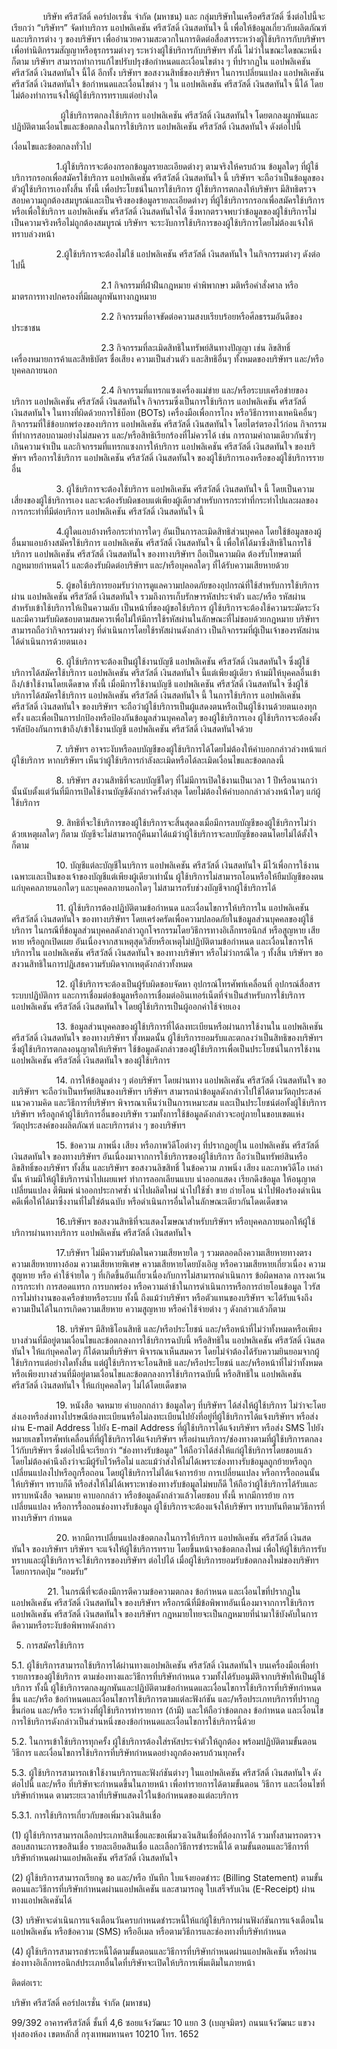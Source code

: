 ﻿

`       `บริษัท ศรีสวัสดิ์ คอร์ปอเรชั่น จำกัด (มหาชน) และ กลุ่มบริษัทในเครือศรีสวัสดิ์   ซึ่งต่อไปนี้จะเรียกว่า “บริษัทฯ” จัดทำบริการ แอปพลิเคชัน ศรีสวัสดิ์ เงินสดทันใจ นี้ เพื่อให้ข้อมูลเกี่ยวกับผลิตภัณฑ์และบริการต่าง ๆ ของบริษัทฯ เพื่ออำนวยความสะดวกในการติดต่อสื่อสารระหว่างผู้ใช้บริการกับบริษัทฯ เพื่อทำนิติกรรมสัญญาหรือธุรกรรมต่างๆ ระหว่างผู้ใช้บริการกับบริษัทฯ ทั้งนี้ ไม่ว่าในขณะใดขณะหนึ่งก็ตาม บริษัทฯ สามารถทำการแก้ไขปรับปรุงข้อกำหนดและเงื่อนไขต่าง ๆ ที่ปรากฏใน  แอปพลิเคชัน ศรีสวัสดิ์ เงินสดทันใจ นี้ได้ อีกทั้ง บริษัทฯ ขอสงวนสิทธิ์ของบริษัทฯ ในการเปลี่ยนแปลง  แอปพลิเคชัน ศรีสวัสดิ์ เงินสดทันใจ ข้อกำหนดและเงื่อนไขต่าง ๆ ใน  แอปพลิเคชัน ศรีสวัสดิ์ เงินสดทันใจ นี้ได้ โดยไม่ต้องทำการแจ้งให้ผู้ใช้บริการทราบแต่อย่างใด

`           `ผู้ใช้บริการตกลงใช้บริการ  แอปพลิเคชัน ศรีสวัสดิ์ เงินสดทันใจ โดยตกลงผูกพันและปฏิบัติตามเงื่อนไขและข้อตกลงในการใช้บริการ  แอปพลิเคชัน ศรีสวัสดิ์ เงินสดทันใจ ดังต่อไปนี้



เงื่อนไขและข้อตกลงทั่วไป

`          `1.ผู้ใช้บริการจะต้องกรอกข้อมูลรายละเอียดต่างๆ ตามจริงให้ครบถ้วน ข้อมูลใดๆ ที่ผู้ใช้บริการกรอกเพื่อสมัครใช้บริการ  แอปพลิเคชัน ศรีสวัสดิ์ เงินสดทันใจ นี้ บริษัทฯ จะถือว่าเป็นข้อมูลของตัวผู้ใช้บริการเองทั้งสิ้น ทั้งนี้ เพื่อประโยชน์ในการใช้บริการ ผู้ใช้บริการตกลงให้บริษัทฯ มีสิทธิตรวจสอบความถูกต้องสมบูรณ์และเป็นจริงของข้อมูลรายละเอียดต่างๆ ที่ผู้ใช้บริการกรอกเพื่อสมัครใช้บริการหรือเพื่อใช้บริการ  แอปพลิเคชัน ศรีสวัสดิ์ เงินสดทันใจได้ ซึ่งหากตรวจพบว่าข้อมูลของผู้ใช้บริการไม่เป็นความจริงหรือไม่ถูกต้องสมบูรณ์ บริษัทฯ จะระงับการใช้บริการของผู้ใช้บริการโดยไม่ต้องแจ้งให้ทราบล่วงหน้า

`          `2.ผู้ใช้บริการจะต้องไม่ใช้  แอปพลิเคชัน ศรีสวัสดิ์ เงินสดทันใจ ในกิจกรรมต่างๆ ดังต่อไปนี้

`                    `2.1 กิจกรรมที่ฝ่าฝืนกฎหมาย คำพิพากษา มติหรือคำสั่งศาล หรือมาตรการทางปกครองที่มีผลผูกพันทางกฎหมาย

`                    `2.2 กิจกรรมที่อาจขัดต่อความสงบเรียบร้อยหรือศีลธรรมอันดีของประชาชน

`                    `2.3 กิจกรรมที่ละเมิดสิทธิในทรัพย์สินทางปัญญา เช่น ลิขสิทธิ์ เครื่องหมายการค้าและสิทธิบัตร ชื่อเสียง ความเป็นส่วนตัว และสิทธิอื่นๆ ทั้งหมดของบริษัทฯ และ/หรือบุคคลภายนอก

`                    `2.4 กิจกรรมที่แทรกแซงเครื่องแม่ข่าย และ/หรือระบบเครือข่ายของบริการ  แอปพลิเคชัน ศรีสวัสดิ์ เงินสดทันใจ กิจกรรมซึ่งเป็นการใช้บริการ  แอปพลิเคชัน ศรีสวัสดิ์ เงินสดทันใจ ในทางที่ผิดด้วยการใช้บ็อท (BOTs) เครื่องมือเพื่อการโกง หรือวิธีการทางเทคนิคอื่นๆ กิจกรรมที่ใช้ข้อบกพร่องของบริการ  แอปพลิเคชัน ศรีสวัสดิ์ เงินสดทันใจ โดยไตร่ตรองไว้ก่อน กิจกรรมที่ทำการสอบถามอย่างไม่สมควร และ/หรือสิทธิเรียกร้องที่ไม่ควรได้ เช่น การถามคำถามเดียวกันซ้ำๆ เกินความจำเป็น และกิจกรรมที่แทรกแซงการให้บริการ  แอปพลิเคชัน ศรีสวัสดิ์ เงินสดทันใจ ของบริษัทฯ หรือการใช้บริการ  แอปพลิเคชัน ศรีสวัสดิ์ เงินสดทันใจ ของผู้ใช้บริการเองหรือของผู้ใช้บริการรายอื่น

`          `3. ผู้ใช้บริการจะต้องใช้บริการ  แอปพลิเคชัน ศรีสวัสดิ์ เงินสดทันใจ นี้ โดยเป็นความเสี่ยงของผู้ใช้บริการเอง และจะต้องรับผิดชอบแต่เพียงผู้เดียวสำหรับการกระทำที่กระทำไปและผลของการกระทำที่มีต่อบริการ  แอปพลิเคชัน ศรีสวัสดิ์ เงินสดทันใจ นี้

`          `4.ผู้ใดแอบอ้างหรือกระทำการใดๆ อันเป็นการละเมิดสิทธิส่วนบุคคล โดยใช้ข้อมูลของผู้อื่นมาแอบอ้างสมัครใช้บริการ  แอปพลิเคชัน ศรีสวัสดิ์ เงินสดทันใจ นี้ เพื่อให้ได้มาซึ่งสิทธิในการใช้บริการ  แอปพลิเคชัน ศรีสวัสดิ์ เงินสดทันใจ ของทางบริษัทฯ ถือเป็นความผิด ต้องรับโทษตามที่กฎหมายกำหนดไว้ และต้องรับผิดต่อบริษัทฯ และ/หรือบุคคลใดๆ ที่ได้รับความเสียหายด้วย

`          `5. ผู้ขอใช้บริการยอมรับว่าการดูแลความปลอดภัยของอุปกรณ์ที่ใช้สำหรับการใช้บริการผ่าน  แอปพลิเคชัน ศรีสวัสดิ์ เงินสดทันใจ รวมถึงการเก็บรักษารหัสประจำตัว และ/หรือ รหัสผ่านสำหรับเข้าใช้บริการให้เป็นความลับ เป็นหน้าที่ของผู้ขอใช้บริการ ผู้ใช้บริการจะต้องใช้ความระมัดระวังและมีความรับผิดชอบตามสมควรเพื่อไม่ให้มีการใช้รหัสผ่านในลักษณะที่ไม่ชอบด้วยกฎหมาย บริษัทฯ สามารถถือว่ากิจกรรมต่างๆ ที่ดำเนินการโดยใช้รหัสผ่านดังกล่าว เป็นกิจกรรมที่ผู้เป็นเจ้าของรหัสผ่านได้ดำเนินการด้วยตนเอง

`          `6. ผู้ใช้บริการจะต้องเป็นผู้ใช้งานบัญชี  แอปพลิเคชัน ศรีสวัสดิ์ เงินสดทันใจ ซึ่งผู้ใช้บริการได้สมัครใช้บริการ  แอปพลิเคชัน ศรีสวัสดิ์ เงินสดทันใจ นี้แต่เพียงผู้เดียว ห้ามมิให้บุคคลอื่นเข้าถึง/เข้าใช้งานโดยเด็ดขาด ทั้งนี้ เมื่อมีการใช้งานบัญชี  แอปพลิเคชัน ศรีสวัสดิ์ เงินสดทันใจ ซึ่งผู้ใช้บริการได้สมัครใช้บริการ  แอปพลิเคชัน ศรีสวัสดิ์ เงินสดทันใจ นี้ ในการใช้บริการ  แอปพลิเคชัน ศรีสวัสดิ์ เงินสดทันใจ ของบริษัทฯ จะถือว่าผู้ใช้บริการเป็นผู้แสดงตนหรือเป็นผู้ใช้งานด้วยตนเองทุกครั้ง และเพื่อเป็นการปกป้องหรือป้องกันข้อมูลส่วนบุคคลใดๆ ของผู้ใช้บริการเอง ผู้ใช้บริการจะต้องตั้งรหัสป้องกันการเข้าถึง/เข้าใช้งานบัญชี  แอปพลิเคชัน ศรีสวัสดิ์ เงินสดทันใจด้วย

`          `7. บริษัทฯ อาจระงับหรือลบบัญชีของผู้ใช้บริการได้โดยไม่ต้องให้คำบอกกล่าวล่วงหน้าแก่ผู้ใช้บริการ หากบริษัทฯ เห็นว่าผู้ใช้บริการกำลังละเมิดหรือได้ละเมิดเงื่อนไขและข้อตกลงนี้

`          `8. บริษัทฯ สงวนสิทธิที่จะลบบัญชีใดๆ ที่ไม่มีการเปิดใช้งานเป็นเวลา 1 ปีหรือนานกว่านั้นนับตั้งแต่วันที่มีการเปิดใช้งานบัญชีดังกล่าวครั้งล่าสุด โดยไม่ต้องให้คำบอกกล่าวล่วงหน้าใดๆ แก่ผู้ใช้บริการ

`          `9. สิทธิที่จะใช้บริการของผู้ใช้บริการจะสิ้นสุดลงเมื่อมีการลบบัญชีของผู้ใช้บริการไม่ว่าด้วยเหตุผลใดๆ ก็ตาม บัญชีจะไม่สามารถกู้คืนมาได้แม้ว่าผู้ใช้บริการจะลบบัญชีของตนโดยไม่ได้ตั้งใจก็ตาม

`          `10. บัญชีแต่ละบัญชีในบริการ  แอปพลิเคชัน ศรีสวัสดิ์ เงินสดทันใจ มีไว้เพื่อการใช้งานเฉพาะและเป็นของเจ้าของบัญชีแต่เพียงผู้เดียวเท่านั้น ผู้ใช้บริการไม่สามารถโอนหรือให้ยืมบัญชีของตนแก่บุคคลภายนอกใดๆ และบุคคลภายนอกใดๆ ไม่สามารถรับช่วงบัญชีจากผู้ใช้บริการได้

`          `11. ผู้ใช้บริการต้องปฏิบัติตามข้อกำหนด และเงื่อนไขการให้บริการใน  แอปพลิเคชัน ศรีสวัสดิ์ เงินสดทันใจ ของทางบริษัทฯ โดยเคร่งครัดเพื่อความปลอดภัยในข้อมูลส่วนบุคคลของผู้ใช้บริการ ในกรณีที่ข้อมูลส่วนบุคคลดังกล่าวถูกโจรกรรมโดยวิธีการทางอิเล็กทรอนิกส์ หรือสูญหาย เสียหาย หรือถูกเปิดเผย อันเนื่องจากสาเหตุสุดวิสัยหรือเหตุไม่ปฏิบัติตามข้อกำหนด และเงื่อนไขการให้บริการใน  แอปพลิเคชัน ศรีสวัสดิ์ เงินสดทันใจ ของทางบริษัทฯ หรือไม่ว่ากรณีใด ๆ ทั้งสิ้น บริษัทฯ ขอสงวนสิทธิในการปฏิเสธความรับผิดจากเหตุดังกล่าวทั้งหมด

`          `12. ผู้ใช้บริการจะต้องเป็นผู้รับผิดชอบจัดหา อุปกรณ์โทรศัพท์เคลื่อนที่ อุปกรณ์สื่อสาร ระบบปฏิบัติการ และการเชื่อมต่อข้อมูลหรือการเชื่อมต่ออินเทอร์เน็ตที่จำเป็นสำหรับการใช้บริการ  แอปพลิเคชัน ศรีสวัสดิ์ เงินสดทันใจ โดยผู้ใช้บริการเป็นผู้ออกค่าใช้จ่ายเอง

`          `13. ข้อมูลส่วนบุคคลของผู้ใช้บริการที่ได้ลงทะเบียนหรือผ่านการใช้งานใน  แอปพลิเคชัน ศรีสวัสดิ์ เงินสดทันใจ ของทางบริษัทฯ ทั้งหมดนั้น ผู้ใช้บริการยอมรับและตกลงว่าเป็นสิทธิของบริษัทฯ ซึ่งผู้ใช้บริการตกลงอนุญาตให้บริษัทฯ ใช้ข้อมูลดังกล่าวของผู้ใช้บริการเพื่อเป็นประโยชน์ในการใช้งาน  แอปพลิเคชัน ศรีสวัสดิ์ เงินสดทันใจ ของผู้ใช้บริการ

`          `14. การให้ข้อมูลต่าง ๆ ต่อบริษัทฯ โดยผ่านทาง  แอปพลิเคชัน ศรีสวัสดิ์ เงินสดทันใจ ของบริษัทฯ จะถือว่าเป็นทรัพย์สินของบริษัทฯ บริษัทฯ สามารถนำข้อมูลดังกล่าวไปใช้ได้ตามวัตถุประสงค์ แนวความคิด และวิธีการที่บริษัทฯ พิจารณาเห็นว่าเป็นการเหมาะสม และเป็นประโยชน์ต่อทั้งผู้ใช้บริการ บริษัทฯ หรือลูกค้าผู้ใช้บริการอื่นของบริษัท รวมทั้งการใช้ข้อมูลดังกล่าวจะอยู่ภายในขอบเขตแห่งวัตถุประสงค์ของผลิตภัณฑ์ และบริการต่าง ๆ ของบริษัทฯ

`          `15. ข้อความ ภาพนิ่ง เสียง หรือภาพวิดีโอต่างๆ ที่ปรากฏอยู่ใน  แอปพลิเคชัน ศรีสวัสดิ์ เงินสดทันใจ ของทางบริษัทฯ อันเนื่องมาจากการใช้บริการของผู้ใช้บริการ ถือว่าเป็นทรัพย์สินหรือลิขสิทธิ์ของบริษัทฯ ทั้งสิ้น และบริษัทฯ ขอสงวนลิขสิทธิ์ ในข้อความ ภาพนิ่ง เสียง และภาพวิดีโอ เหล่านั้น ห้ามมิให้ผู้ใช้บริการนำไปเผยแพร่ ทำการลอกเลียนแบบ นำออกแสดง เรียกดึงข้อมูล ให้อนุญาต เปลี่ยนแปลง ตีพิมพ์ นำออกประกาศซ้ำ นำไปผลิตใหม่ นำไปใช้ซ้ำ ขาย ถ่ายโอน นำไปฟ้องร้องดำเนินคดีเพื่อให้ได้มาซึ่งงานที่ไม่ใช่ต้นฉบับ หรือดำเนินการอื่นใดในลักษณะเดียวกันโดดเด็ดขาด

`          `16.บริษัทฯ ขอสงวนสิทธิที่จะแสดงโฆษณาสำหรับบริษัทฯ หรือบุคคลภายนอกให้ผู้ใช้บริการผ่านทางบริการ  แอปพลิเคชัน ศรีสวัสดิ์ เงินสดทันใจ

`          `17.บริษัทฯ ไม่มีความรับผิดในความเสียหายใด ๆ รวมตลอดถึงความเสียหายทางตรงความเสียหายทางอ้อม ความเสียหายพิเศษ ความเสียหายโดยบังเอิญ หรือความเสียหายเกี่ยวเนื่อง ความสูญหาย หรือ ค่าใช้จ่ายใด ๆ ที่เกิดขึ้นอันเกี่ยวเนื่องกับการไม่สามารถดำเนินการ ข้อผิดพลาด การงดเว้นการกระทำ การสอดแทรก การบกพร่อง หรือความล่าช้าในการดำเนินการหรือการถ่ายโอนข้อมูล ไวรัส การไม่ทำงานของเครือข่ายหรือระบบ ทั้งนี้ ถึงแม้ว่าบริษัทฯ หรือตัวแทนของบริษัทฯ จะได้รับแจ้งถึงความเป็นได้ในการเกิดความเสียหาย ความสูญหาย หรือค่าใช้จ่ายต่าง ๆ ดังกล่าวแล้วก็ตาม

`          `18. บริษัทฯ มีสิทธิโอนสิทธิ และ/หรือประโยชน์ และ/หรือหน้าที่ไม่ว่าทั้งหมดหรือเพียงบางส่วนที่มีอยู่ตามเงื่อนไขและข้อตกลงการใช้บริการฉบับนี้ หรือสิทธิใน  แอปพลิเคชัน ศรีสวัสดิ์ เงินสดทันใจ ให้แก่บุคคลใดๆ ก็ได้ตามที่บริษัทฯ พิจารณาเห็นสมควร โดยไม่จำต้องได้รับความยินยอมจากผู้ใช้บริการแต่อย่างใดทั้งสิ้น แต่ผู้ใช้บริการจะโอนสิทธิ และ/หรือประโยชน์ และ/หรือหน้าที่ไม่ว่าทั้งหมดหรือเพียงบางส่วนที่มีอยู่ตามเงื่อนไขและข้อตกลงการใช้บริการฉบับนี้ หรือสิทธิใน  แอปพลิเคชัน ศรีสวัสดิ์ เงินสดทันใจ ให้แก่บุคคลใดๆ ไม่ได้โดยเด็ดขาด

`          `19. หนังสือ จดหมาย คำบอกกล่าว ข้อมูลใดๆ ที่บริษัทฯ ได้ส่งให้ผู้ใช้บริการ ไม่ว่าจะโดยส่งเองหรือส่งทางไปรษณีย์ลงทะเบียนหรือไม่ลงทะเบียนไปยังที่อยู่ที่ผู้ใช้บริการได้แจ้งบริษัทฯ หรือส่งผ่าน E-mail Address ไปยัง E-mail Address ที่ผู้ใช้บริการได้แจ้งบริษัทฯ หรือส่ง SMS ไปยังหมายเลขโทรศัพท์เคลื่อนที่ที่ผู้ใช้บริการได้แจ้งบริษัทฯ หรือผ่านบริการ/ช่องทางตามที่ผู้ใช้บริการตกลงไว้กับบริษัทฯ ซึ่งต่อไปนี้จะเรียกว่า “ช่องทางรับข้อมูล” ให้ถือว่าได้ส่งให้แก่ผู้ใช้บริการโดยชอบแล้ว โดยไม่ต้องคำนึงถึงว่าจะมีผู้รับไว้หรือไม่ และแม้ว่าส่งให้ไม่ได้เพราะช่องทางรับข้อมูลถูกย้ายหรือถูกเปลี่ยนแปลงไปหรือถูกรื้อถอน โดยผู้ใช้บริการไม่ได้แจ้งการย้าย การเปลี่ยนแปลง หรือการรื้อถอนนั้นให้บริษัทฯ ทราบก็ดี หรือส่งให้ไม่ได้เพราะหาช่องทางรับข้อมูลไม่พบก็ดี ให้ถือว่าผู้ใช้บริการได้รับและทราบหนังสือ จดหมาย คาบอกกล่าว หรือข้อมูลดังกล่าวแล้วโดยชอบ ทั้งนี้ หากมีการย้าย การเปลี่ยนแปลง หรือการรื้อถอนช่องทางรับข้อมูล ผู้ใช้บริการจะต้องแจ้งให้บริษัทฯ ทราบทันทีตามวิธีการที่ทางบริษัทฯ กำหนด

`          `20. หากมีการเปลี่ยนแปลงข้อตกลงในการให้บริการ  แอปพลิเคชัน ศรีสวัสดิ์ เงินสดทันใจ ของบริษัทฯ บริษัทฯ จะแจ้งให้ผู้ใช้บริการทราบ โดยขึ้นหน้าจอข้อตกลงใหม่ เพื่อให้ผู้ใช้บริการรับทราบและผู้ใช้บริการจะใช้บริการของบริษัทฯ ต่อไปได้ เมื่อผู้ใช้บริการยอมรับข้อตกลงใหม่ของบริษัทฯ โดยการกดปุ่ม “ยอมรับ”

`        `21. ในกรณีที่จะต้องมีการตีความข้อความตกลง ข้อกำหนด และเงื่อนไขที่ปรากฏใน  แอปพลิเคชัน ศรีสวัสดิ์ เงินสดทันใจ ของบริษัทฯ หรือกรณีที่มีข้อพิพาทอันเนื่องมาจากการใช้บริการ  แอปพลิเคชัน ศรีสวัสดิ์ เงินสดทันใจ ของบริษัทฯ กฎหมายไทยจะเป็นกฎหมายที่นำมาใช้บังคับในการตีความหรือระงับข้อพิพาทดังกล่าว

5. การสมัครใช้บริการ

5.1. ผู้ใช้บริการสามารถใช้บริการได้ผ่านทางแอปพลิเคชัน ศรีสวัสดิ์ เงินสดทันใจ บนเครื่องมือเพื่อทำรายการของผู้ใช้บริการ ตามช่องทางและวิธีการที่บริษัทกำหนด รวมทั้งได้รับอนุมัติจากบริษัทให้เป็นผู้ใช้บริการ ทั้งนี้ ผู้ใช้บริการตกลงผูกพันและปฏิบัติตามข้อกำหนดและเงื่อนไขการใช้บริการที่บริษัทกำหนดขึ้น และ/หรือ ข้อกำหนดและเงื่อนไขการใช้บริการตามแต่ละฟังก์ชัน และ/หรือประเภทบริการที่ปรากฏขึ้นก่อน และ/หรือ ระหว่างที่ผู้ใช้บริการทำรายการ (ถ้ามี) และให้ถือว่าข้อตกลง ข้อกำหนด และเงื่อนไขการใช้บริการดังกล่าวเป็นส่วนหนึ่งของข้อกำหนดและเงื่อนไขการใช้บริการนี้ด้วย

5.2. ในการเข้าใช้บริการทุกครั้ง ผู้ใช้บริการต้องใส่รหัสประจำตัวให้ถูกต้อง พร้อมปฏิบัติตามขั้นตอน วิธีการ และเงื่อนไขการใช้บริการที่บริษัทกำหนดอย่างถูกต้องครบถ้วนทุกครั้ง

5.3. ผู้ใช้บริการสามารถเข้าใช้งานบริการและฟังก์ชันต่างๆ ในแอปพลิเคชัน ศรีสวัสดิ์ เงินสดทันใจ ดังต่อไปนี้ และ/หรือ ที่บริษัทจะกำหนดขึ้นในภายหน้า เพื่อทำรายการได้ตามขั้นตอน วิธีการ และเงื่อนไขที่บริษัทกำหนด ตามระยะเวลาที่บริษัทแสดงไว้ในข้อกำหนดของแต่ละบริการ

5.3.1. การใช้บริการเกี่ยวกับขอเพิ่มวงเงินสินเชื่อ

(1) ผู้ใช้บริการสามารถเลือกประเภทสินเชื่อและขอเพิ่มวงเงินสินเชื่อที่ต้องการได้ รวมทั้งสามารถตรวจสอบสถานะการขอสินเชื่อ รายละเอียดสินเชื่อ และเลือกวิธีการชำระหนี้ได้ ตามขั้นตอนและวิธีการที่บริษัทกำหนดผ่านแอปพลิเคชัน ศรีสวัสดิ์ เงินสดทันใจ 

(2) ผู้ใช้บริการสามารถเรียกดู ขอ และ/หรือ บันทึก ใบแจ้งยอดชำระ (Billing Statement) ตามขั้นตอนและวิธีการที่บริษัทกำหนดผ่านแอปพลิเคชัน และสามารถดู ใบเสร็จรับเงิน (E-Receipt) ผ่านทางแอปพลิเคชันได้

(3) บริษัทจะดำเนินการแจ้งเตือนวันครบกำหนดชำระหนี้ให้แก่ผู้ใช้บริการผ่านฟังก์ชันการแจ้งเตือนในแอปพลิเคชัน หรือข้อความ (SMS) หรืออีเมล หรือตามวิธีการและช่องทางที่บริษัทกำหนด

(4) ผู้ใช้บริการสามารถชำระหนี้ได้ตามขั้นตอนและวิธีการที่บริษัทกำหนดผ่านแอปพลิเคชัน หรือผ่านช่องทางอิเล็กทรอนิกส์ประเภทอื่นใดที่บริษัทจะเปิดให้บริการเพิ่มเติมในภายหน้า


ติดต่อเรา:

บริษัท ศรีสวัสดิ์ คอร์ปอเรชั่น จำกัด (มหาชน)

99/392 อาคารศรีสวัสดิ์ ชั้นที่ 4,6 ซอยแจ้งวัฒนะ 10 แยก 3 (เบญจมิตร) ถนนแจ้งวัฒนะ แขวงทุ่งสองห้อง เขตหลักสี่ กรุงเทพมหานคร 10210 โทร. 1652
